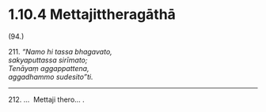 

# 1.10.4 Mettajittheragāthā




(94.)

211\. _“Namo hi tassa bhagavato,_  
_sakyaputtassa sirīmato;_  
_Tenāyaṃ aggappattena,_  
_aggadhammo sudesito”ti._  


---

212\. …  Mettaji thero… .





